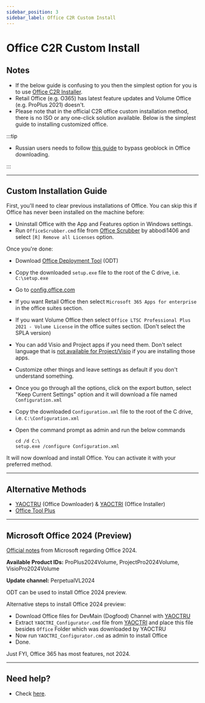 ```yaml
---
sidebar_position: 3
sidebar_label: Office C2R Custom Install
---
```


# Office C2R Custom Install

## Notes

-   If the below guide is confusing to you then the simplest option for you is to use [Office C2R Installer](/download_windows_office/office_c2r_links).
-   Retail Office (e.g. O365) has latest feature updates and Volume Office (e.g. ProPlus 2021) doesn't.
-   Please note that in the official C2R office custom installation method, there is no ISO or any one-click solution available. Below is the simplest guide to installing customized office.

:::tip

-   Russian users needs to follow [this guide](../guides/bypass-russian-geoblock.md) to bypass geoblock in Office downloading.

:::

------------------------------------------------------------------------

## Custom Installation Guide

First, you'll need to clear previous installations of Office. You can skip this if Office has never been installed on the machine before:

-   Uninstall Office with the App and Features option in Windows settings.
-   Run `OfficeScrubber.cmd` file from [Office Scrubber](https://github.com/abbodi1406/WHD/raw/master/scripts/OfficeScrubber_12r.zip) by abbodi1406 and select `[R] Remove all Licenses` option.

Once you're done:

-   Download [Office Deployment Tool](https://officecdn.microsoft.com/pr/wsus/setup.exe) (ODT)
-   Copy the downloaded `setup.exe` file to the root of the C drive, i.e. `C:\setup.exe`
-   Go to [config.office.com](https://config.office.com/deploymentsettings)
-   If you want Retail Office then select `Microsoft 365 Apps for enterprise` in the office suites section.
-   If you want Volume Office then select `Office LTSC Professional Plus 2021 - Volume License` in the office suites section. (Don't select the SPLA version)
-   You can add Visio and Project apps if you need them. Don't select language that is [not available for Project/Visio](/download_windows_office/office_c2r_links) if you are installing those apps.
-   Customize other things and leave settings as default if you don't understand something.
-   Once you go through all the options, click on the export button, select "Keep Current Settings" option and it will download a file named `Configuration.xml`
-   Copy the downloaded `Configuration.xml` file to the root of the C drive, i.e. `C:\Configuration.xml`
-   Open the command prompt as admin and run the below commands

    ```         
    cd /d C:\
    setup.exe /configure Configuration.xml
    ```

It will now download and install Office. You can activate it with your preferred method.

------------------------------------------------------------------------

## Alternative Methods

-   [YAOCTRU](https://github.com/abbodi1406/WHD/raw/master/scripts/YAOCTRU_v9.0.zip) (Office Downloader) & [YAOCTRI](https://github.com/abbodi1406/WHD/raw/master/scripts/YAOCTRI_v10.7.zip) (Office Installer)
-   [Office Tool Plus](http://otp.landian.vip/)

------------------------------------------------------------------------

## Microsoft Office 2024 (Preview)

[Official notes](https://techcommunity.microsoft.com/t5/microsoft-365-blog/upcoming-preview-of-microsoft-office-ltsc-2024/ba-p/4082963) from Microsoft regarding Office 2024.

**Available Product IDs:** ProPlus2024Volume, ProjectPro2024Volume, VisioPro2024Volume

**Update channel:** PerpetualVL2024

ODT can be used to install Office 2024 preview.

Alternative steps to install Office 2024 preview:

-   Download Office files for DevMain (Dogfood) Channel with [YAOCTRU](https://github.com/abbodi1406/WHD/raw/master/scripts/YAOCTRU_v9.0.zip)
-   Extract `YAOCTRI_Configurator.cmd` file from [YAOCTRI](https://github.com/abbodi1406/WHD/raw/master/scripts/YAOCTRI_v10.7.zip) and place this file besides `Office` Folder which was downloaded by YAOCTRU
-   Now run `YAOCTRI_Configurator.cmd` as admin to install Office
-   Done.

Just FYI, Office 365 has most features, not 2024.

------------------------------------------------------------------------

## Need help?

-   Check [here](../troubleshoot.md).
